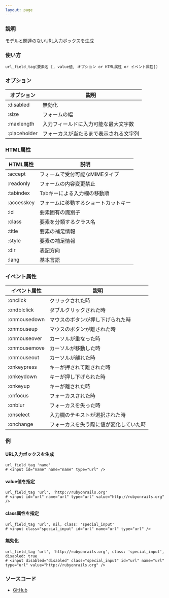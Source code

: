 ```yaml
---
layout: page
---
```

### 説明
モデルと関連のないURL入力ボックスを生成

### 使い方
    url_field_tag(要素名 [, value値, オプション or HTML属性 or イベント属性])

### オプション

オプション        | 説明
-------------|--------------------
:disabled    | 無効化
:size        | フォームの幅
:maxlength   | 入力フィールドに入力可能な最大文字数
:placeholder | フォーカスが当たるまで表示される文字列

### HTML属性

HTML属性      | 説明
-----------|-------------------
:accept    | フォームで受付可能なMIMEタイプ
:readonly  | フォームの内容変更禁止
:tabindex  | Tabキーによる入力欄の移動順
:accesskey | フォームに移動するショートカットキー
:id        | 要素固有の識別子
:class     | 要素を分類するクラス名
:title     | 要素の補足情報
:style     | 要素の補足情報
:dir       | 表記方向
:lang      | 基本言語

### イベント属性

イベント属性     | 説明
-------------|--------------------
:onclick     | クリックされた時
:ondblclick  | ダブルクリックされた時
:onmousedown | マウスのボタンが押し下げられた時
:onmouseup   | マウスのボタンが離された時
:onmouseover | カーソルが重なった時
:onmousemove | カーソルが移動した時
:onmouseout  | カーソルが離れた時
:onkeypress  | キーが押されて離された時
:onkeydown   | キーが押し下げられた時
:onkeyup     | キーが離された時
:onfocus     | フォーカスされた時
:onblur      | フォーカスを失った時
:onselect    | 入力欄のテキストが選択された時
:onchange    | フォーカスを失う際に値が変化していた時

### 例
#### URL入力ボックスを生成
    url_field_tag 'name'
    # <input id="name" name="name" type="url" />

#### value値を指定
    url_field_tag 'url', 'http://rubyonrails.org'
    # <input id="url" name="url" type="url" value="http://rubyonrails.org" />

#### class属性を指定
    url_field_tag 'url', nil, class: 'special_input'
    # <input class="special_input" id="url" name="url" type="url" />

#### 無効化
    url_field_tag 'url', 'http://rubyonrails.org', class: 'special_input', disabled: true
    # <input disabled="disabled" class="special_input" id="url" name="url" type="url" value="http://rubyonrails.org" />

### ソースコード
* [GitHub](https://github.com/rails/rails/blob/f33d52c95217212cbacc8d5e44b5a8e3cdc6f5b3/actionview/lib/action_view/helpers/form_tag_helper.rb#L736)
